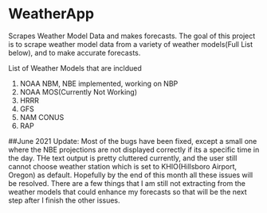 # WeatherApp
Scrapes Weather Model Data and makes forecasts. The goal of this project is to scrape weather model data from a variety of weather models(Full List below), and to make accurate forecasts.

List of Weather Models that are incldued

<ol>
<li>NOAA NBM, NBE implemented, working on NBP</li>
<li>NOAA MOS(Currently Not Working)</li>
<li>HRRR</li>
<li>GFS</li>
<li>NAM CONUS</li>
<li>RAP</li>
</ol>

##June 2021 Update:
Most of the bugs have been fixed, except a small one where the NBE projections are not displayed correctly if its a specific time in the day. THe text output is pretty cluttered currently, and the user still cannot choose weather station which is set to KHIO(Hillsboro Airport, Oregon) as default. Hopefully by the end of this month all these issues will be resolved. There are a few things that I am still not extracting from the weather models that could enhance my forecasts so that will be the next step after I finish the other issues.
